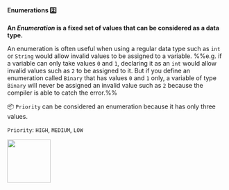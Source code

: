 <div id="title">

#### Enumerations :two:

</div>

<div id="body">

**An _Enumeration_ is a fixed set of values that can be considered as a data type.** 

An enumeration is often useful when using a regular data type such as `int` or `String` would allow invalid values to be assigned to a variable. %%e.g. if a variable can only take values `0` and `1`, declaring it as an `int` would allow invalid values such as `2` to be assigned to it. But if you define an enumeration called `Binary` that has values `0` and `1` only, a variable of type `Binary` will never be assigned an invalid value such as `2` because the compiler is able to catch the error.%%

<panel src="../../../uml/classDiagrams/enumerations/what/unit-inElsewhere-asFlat.md" boilerplate header="{{glyphicon_education}} UML → Class Diagrams → Enumerations" expanded />

<p/>

<tip-box>

:package: `Priority` can be considered an enumeration because it has only three values.

`Priority`: `HIGH`, `MEDIUM`, `LOW`

<img src="{{baseUrl}}/oopDesign/classes/enumerations/images/priority.png" height="100" />
<p/>

</tip-box>

</div>

<div id="extras">
  <include src="exercises.md"/>
</div>